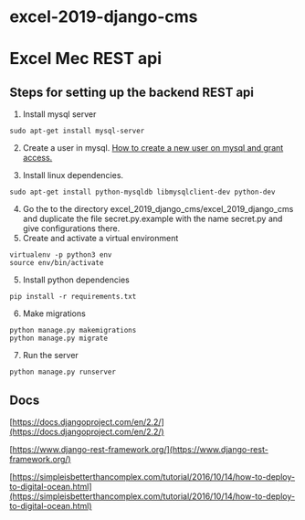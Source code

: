 # excel-2019-django-cms
# Excel Mec REST api
## Steps for setting up the backend REST api

1) Install mysql server
```
sudo apt-get install mysql-server
```
2) Create a user in mysql.
[How to create a new user on mysql and grant access.](https://www.a2hosting.in/kb/developer-corner/mysql/managing-mysql-databases-and-users-from-the-command-line)

3) Install linux dependencies.
```
sudo apt-get install python-mysqldb libmysqlclient-dev python-dev
```
4) Go the to the directory excel_2019_django_cms/excel_2019_django_cms and duplicate the file secret.py.example with the name secret.py and give configurations there.
4) Create and activate a virtual environment
```
virtualenv -p python3 env
source env/bin/activate
```
5) Install python dependencies
```
pip install -r requirements.txt
```
6) Make migrations
```
python manage.py makemigrations
python manage.py migrate
```
7) Run the server
```
python manage.py runserver
```
## Docs
[https://docs.djangoproject.com/en/2.2/](https://docs.djangoproject.com/en/2.2/)

[https://www.django-rest-framework.org/](https://www.django-rest-framework.org/)

[https://simpleisbetterthancomplex.com/tutorial/2016/10/14/how-to-deploy-to-digital-ocean.html](https://simpleisbetterthancomplex.com/tutorial/2016/10/14/how-to-deploy-to-digital-ocean.html)
